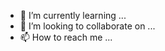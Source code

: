 
- 🌱 I’m currently learning ...
- 💞️ I’m looking to collaborate on ...
- 📫 How to reach me ...

<!---
shubhamghodpage/shubhamghodpage is a ✨ special ✨ repository because its `README.md` (this file) appears on your GitHub profile.
You can click the Preview link to take a look at your changes.
--->
